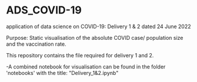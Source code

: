 ADS_COVID-19
==============================

application of data science on COVID-19: Delivery 1 & 2 dated 24 June 2022

Purpose: Static visualisation of the absolute COVID case/ population size and the vaccination rate. 

This repository contains the file required for delivery 1 and 2. 

-A combined notebook for visualisation can be found in the folder 'notebooks' with the title: "Delivery_1&2.ipynb"
